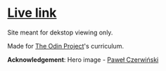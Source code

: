 # **[Live link](https://piotrnajda3000.github.io/landing-page/)**

Site meant for dekstop viewing only.

Made for [The Odin Project](https://www.theodinproject.com)'s curriculum.

**Acknowledgement**: Hero image - [Paweł Czerwiński](https://unsplash.com/@pawel_czerwinski)
